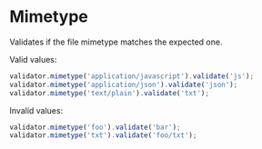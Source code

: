 # Mimetype

Validates if the file mimetype matches the expected one.

Valid values:

```js
validator.mimetype('application/javascript').validate('js');
validator.mimetype('application/json').validate('json');
validator.mimetype('text/plain').validate('txt');
```

Invalid values:

```js
validator.mimetype('foo').validate('bar');
validator.mimetype('txt').validate('foo/txt');
```
